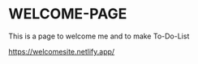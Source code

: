 # WELCOME-PAGE
This is a page to welcome me and to make To-Do-List

https://welcomesite.netlify.app/
